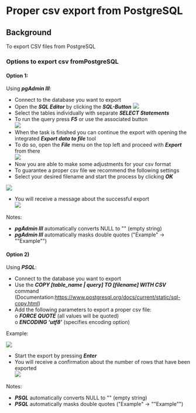 # Proper csv export from PostgreSQL 
## Background

To export CSV files from PostgreSQL

### Options to export csv fromPostgreSQL

#### Option 1:

Using ***pgAdmin III***:

* Connect to the database you want to export
* Open the ***SQL Editor*** by clicking the *****SQL-Button***** 
![](images/PostgreSQL1.png)
* Select the tables individually with separate ***SELECT Statements***
* To run the query press ***F5*** or use the associated button  
![](images/PostgreSQL2.png)
* When the task is finished you can continue the export with opening the integrated ***Export data to file*** tool
* To do so, open the ***File*** menu on the top left and proceed with ***Export*** from there  
![](images/PostgreSQL3.png)
* Now you are able to make some adjustments for your csv format
* To guarantee a proper csv file we recommend the following settings
* Select your desired filename and start the process by clicking *****OK***** 

![](images/PostgreSQL4.png)

* You will receive a message about the successful export  
![](images/PostgreSQL5.png)

Notes:

* ***pgAdmin III*** automatically converts NULL to "" (empty string)
* ***pgAdmin III*** automatically masks double quotes ("Example" -> ""Example"")

#### Option 2)

Using ***PSQL***:

* Connect to the database you want to export
* Use the ***COPY [table_name | query] TO [filename] WITH CSV*** command  
(Documentation:<https://www.postgresql.org/docs/current/static/sql-copy.html>)
* Add the following parameters to export a proper csv file:  
o ***FORCE QUOTE*** (all values will be quoted)  
o ***ENCODING ‘utf8’*** (specifies encoding option)

Example:

![](images/PostgreSQL6.png)
* Start the export by pressing ***Enter***
* You will receive a confirmation about the number of rows that have been exported  
![](images/PostgreSQL7.png)

Notes:

* ***PSQL*** automatically converts NULL to "" (empty string)
* ***PSQL*** automatically masks double quotes ("Example" -> ""Example"")

